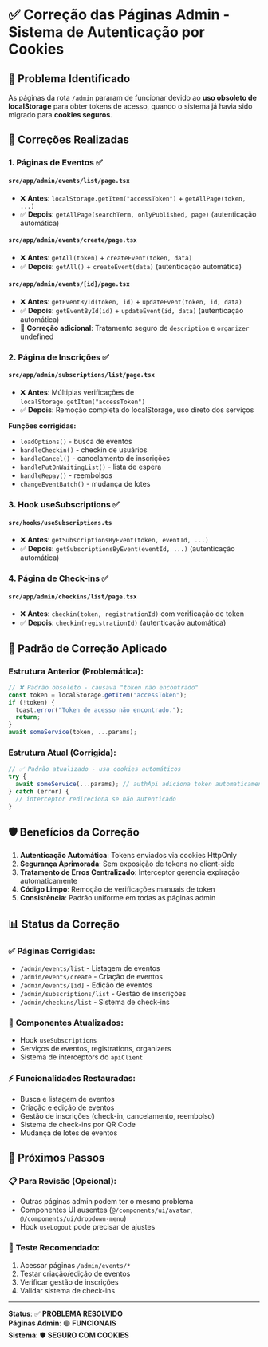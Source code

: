 # ✅ Correção das Páginas Admin - Sistema de Autenticação por Cookies

## 🚨 Problema Identificado
As páginas da rota `/admin` pararam de funcionar devido ao **uso obsoleto de localStorage** para obter tokens de acesso, quando o sistema já havia sido migrado para **cookies seguros**.

## 🔧 Correções Realizadas

### 1. **Páginas de Eventos** ✅

#### `src/app/admin/events/list/page.tsx`
- ❌ **Antes**: `localStorage.getItem("accessToken")` + `getAllPage(token, ...)`
- ✅ **Depois**: `getAllPage(searchTerm, onlyPublished, page)` (autenticação automática)

#### `src/app/admin/events/create/page.tsx`
- ❌ **Antes**: `getAll(token)` + `createEvent(token, data)`
- ✅ **Depois**: `getAll()` + `createEvent(data)` (autenticação automática)

#### `src/app/admin/events/[id]/page.tsx`
- ❌ **Antes**: `getEventById(token, id)` + `updateEvent(token, id, data)`
- ✅ **Depois**: `getEventById(id)` + `updateEvent(id, data)` (autenticação automática)
- 🔧 **Correção adicional**: Tratamento seguro de `description` e `organizer` undefined

### 2. **Página de Inscrições** ✅

#### `src/app/admin/subscriptions/list/page.tsx`
- ❌ **Antes**: Múltiplas verificações de `localStorage.getItem("accessToken")`
- ✅ **Depois**: Remoção completa do localStorage, uso direto dos serviços

**Funções corrigidas:**
- `loadOptions()` - busca de eventos
- `handleCheckin()` - checkin de usuários
- `handleCancel()` - cancelamento de inscrições
- `handlePutOnWaitingList()` - lista de espera
- `handleRepay()` - reembolsos
- `changeEventBatch()` - mudança de lotes

### 3. **Hook useSubscriptions** ✅

#### `src/hooks/useSubscriptions.ts`
- ❌ **Antes**: `getSubscriptionsByEvent(token, eventId, ...)`
- ✅ **Depois**: `getSubscriptionsByEvent(eventId, ...)` (autenticação automática)

### 4. **Página de Check-ins** ✅

#### `src/app/admin/checkins/list/page.tsx`
- ❌ **Antes**: `checkin(token, registrationId)` com verificação de token
- ✅ **Depois**: `checkin(registrationId)` (autenticação automática)

## 🎯 Padrão de Correção Aplicado

### Estrutura Anterior (Problemática):
```typescript
// ❌ Padrão obsoleto - causava "token não encontrado"
const token = localStorage.getItem("accessToken");
if (!token) {
  toast.error("Token de acesso não encontrado.");
  return;
}
await someService(token, ...params);
```

### Estrutura Atual (Corrigida):
```typescript
// ✅ Padrão atualizado - usa cookies automáticos
try {
  await someService(...params); // authApi adiciona token automaticamente
} catch (error) {
  // interceptor redireciona se não autenticado
}
```

## 🛡️ Benefícios da Correção

1. **Autenticação Automática**: Tokens enviados via cookies HttpOnly
2. **Segurança Aprimorada**: Sem exposição de tokens no client-side
3. **Tratamento de Erros Centralizado**: Interceptor gerencia expiração automaticamente
4. **Código Limpo**: Remoção de verificações manuais de token
5. **Consistência**: Padrão uniforme em todas as páginas admin

## 📊 Status da Correção

### ✅ **Páginas Corrigidas:**
- `/admin/events/list` - Listagem de eventos
- `/admin/events/create` - Criação de eventos  
- `/admin/events/[id]` - Edição de eventos
- `/admin/subscriptions/list` - Gestão de inscrições
- `/admin/checkins/list` - Sistema de check-ins

### 🔧 **Componentes Atualizados:**
- Hook `useSubscriptions` 
- Serviços de eventos, registrations, organizers
- Sistema de interceptors do `apiClient`

### ⚡ **Funcionalidades Restauradas:**
- Busca e listagem de eventos
- Criação e edição de eventos
- Gestão de inscrições (check-in, cancelamento, reembolso)
- Sistema de check-ins por QR Code
- Mudança de lotes de eventos

## 🚀 Próximos Passos

### 📋 **Para Revisão (Opcional):**
- Outras páginas admin podem ter o mesmo problema
- Componentes UI ausentes (`@/components/ui/avatar`, `@/components/ui/dropdown-menu`)
- Hook `useLogout` pode precisar de ajustes

### 🧪 **Teste Recomendado:**
1. Acessar páginas `/admin/events/*`
2. Testar criação/edição de eventos
3. Verificar gestão de inscrições
4. Validar sistema de check-ins

---

**Status**: ✅ **PROBLEMA RESOLVIDO**  
**Páginas Admin**: 🟢 **FUNCIONAIS**  
**Sistema**: 🛡️ **SEGURO COM COOKIES**